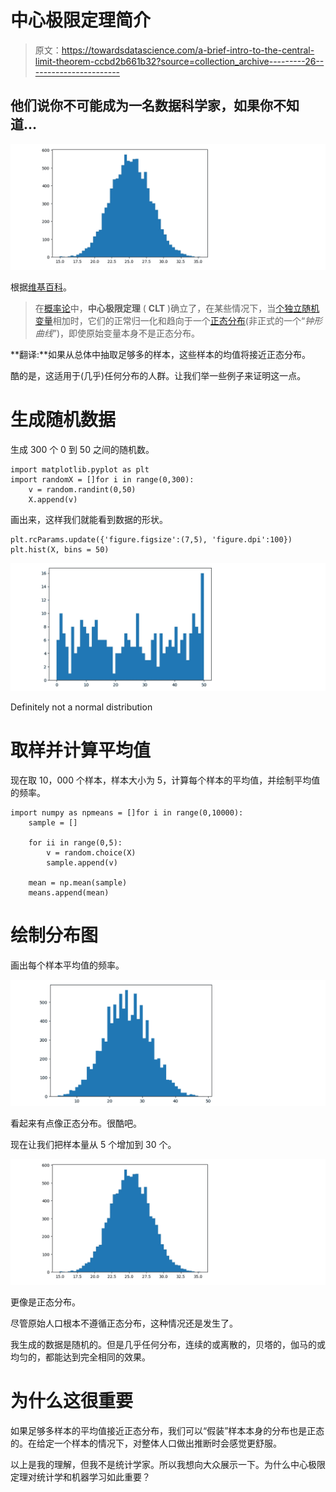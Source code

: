 # 中心极限定理简介

> 原文：<https://towardsdatascience.com/a-brief-intro-to-the-central-limit-theorem-ccbd2b661b32?source=collection_archive---------26----------------------->

## 他们说你不可能成为一名数据科学家，如果你不知道…

![](img/f948075c58a91e727603bb31592aa926.png)

根据[维基百科](https://en.wikipedia.org/wiki/Central_limit_theorem)。

> 在[概率论](https://en.wikipedia.org/wiki/Probability_theory)中，**中心极限定理** ( **CLT** )确立了，在某些情况下，当[个独立随机变量](https://en.wikipedia.org/wiki/Statistical_independence)相加时，它们的正常归一化和趋向于一个[正态分布](https://en.wikipedia.org/wiki/Normal_distribution)(非正式的一个“*钟形曲线*”)，即使原始变量本身不是正态分布。

**翻译:**如果从总体中抽取足够多的样本，这些样本的均值将接近正态分布。

酷的是，这适用于(几乎)任何分布的人群。让我们举一些例子来证明这一点。

# 生成随机数据

生成 300 个 0 到 50 之间的随机数。

```
import matplotlib.pyplot as plt
import randomX = []for i in range(0,300):
    v = random.randint(0,50)
    X.append(v)
```

画出来，这样我们就能看到数据的形状。

```
plt.rcParams.update({'figure.figsize':(7,5), 'figure.dpi':100})
plt.hist(X, bins = 50)
```

![](img/8c44cf64177bdffeb164f153898cfc5a.png)

Definitely not a normal distribution

# 取样并计算平均值

现在取 10，000 个样本，样本大小为 5，计算每个样本的平均值，并绘制平均值的频率。

```
import numpy as npmeans = []for i in range(0,10000):
    sample = []

    for ii in range(0,5):
        v = random.choice(X)
        sample.append(v)

    mean = np.mean(sample)
    means.append(mean)
```

# 绘制分布图

画出每个样本平均值的频率。

![](img/84fb9edd4f99f635a3aec162890d50f4.png)

看起来有点像正态分布。很酷吧。

现在让我们把样本量从 5 个增加到 30 个。

![](img/f948075c58a91e727603bb31592aa926.png)

更像是正态分布。

尽管原始人口根本不遵循正态分布，这种情况还是发生了。

我生成的数据是随机的。但是几乎任何分布，连续的或离散的，贝塔的，伽马的或均匀的，都能达到完全相同的效果。

# 为什么这很重要

如果足够多样本的平均值接近正态分布，我们可以“假装”样本本身的分布也是正态的。在给定一个样本的情况下，对整体人口做出推断时会感觉更舒服。

以上是我的理解，但我不是统计学家。所以我想向大众展示一下。为什么中心极限定理对统计学和机器学习如此重要？
